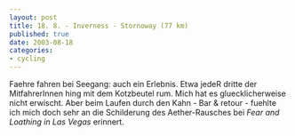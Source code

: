 ```yaml
---
layout: post
title: 18. 8. - Inverness - Stornoway (77 km)
published: true
date: 2003-08-18
categories: 
- cycling
---
```


Faehre fahren bei Seegang: auch ein Erlebnis. Etwa jedeR dritte der MitfahrerInnen hing mit dem Kotzbeutel rum. Mich hat es gluecklicherweise nicht erwischt. Aber beim Laufen durch den Kahn - Bar &amp; retour - fuehlte ich mich doch sehr an die Schilderung des Aether-Rausches bei <i>Fear and Loathing in Las Vegas</i> erinnert.

